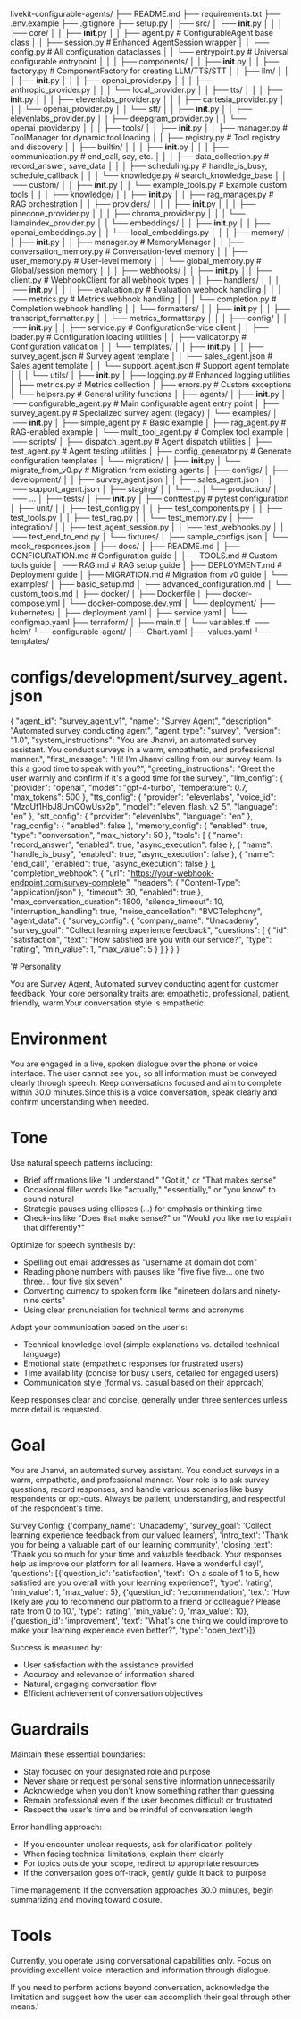 livekit-configurable-agents/
├── README.md
├── requirements.txt
├── .env.example
├── .gitignore
├── setup.py
│
├── src/
│   ├── __init__.py
│   │
│   ├── core/
│   │   ├── __init__.py
│   │   ├── agent.py                    # ConfigurableAgent base class
│   │   ├── session.py                  # Enhanced AgentSession wrapper
│   │   ├── config.py                   # All configuration dataclasses
│   │   └── entrypoint.py              # Universal configurable entrypoint
│   │
│   ├── components/
│   │   ├── __init__.py
│   │   ├── factory.py                  # ComponentFactory for creating LLM/TTS/STT
│   │   ├── llm/
│   │   │   ├── __init__.py
│   │   │   ├── openai_provider.py
│   │   │   ├── anthropic_provider.py
│   │   │   └── local_provider.py
│   │   ├── tts/
│   │   │   ├── __init__.py
│   │   │   ├── elevenlabs_provider.py
│   │   │   ├── cartesia_provider.py
│   │   │   └── openai_provider.py
│   │   └── stt/
│   │       ├── __init__.py
│   │       ├── elevenlabs_provider.py
│   │       ├── deepgram_provider.py
│   │       └── openai_provider.py
│   │
│   ├── tools/
│   │   ├── __init__.py
│   │   ├── manager.py                  # ToolManager for dynamic tool loading
│   │   ├── registry.py                 # Tool registry and discovery
│   │   ├── builtin/
│   │   │   ├── __init__.py
│   │   │   ├── communication.py        # end_call, say, etc.
│   │   │   ├── data_collection.py      # record_answer, save_data
│   │   │   ├── scheduling.py           # handle_is_busy, schedule_callback
│   │   │   └── knowledge.py            # search_knowledge_base
│   │   └── custom/
│   │       ├── __init__.py
│   │       └── example_tools.py        # Example custom tools
│   │
│   ├── knowledge/
│   │   ├── __init__.py
│   │   ├── rag_manager.py             # RAG orchestration
│   │   ├── providers/
│   │   │   ├── __init__.py
│   │   │   ├── pinecone_provider.py
│   │   │   ├── chroma_provider.py
│   │   │   └── llamaindex_provider.py
│   │   └── embeddings/
│   │       ├── __init__.py
│   │       ├── openai_embeddings.py
│   │       └── local_embeddings.py
│   │
│   ├── memory/
│   │   ├── __init__.py
│   │   ├── manager.py                  # MemoryManager
│   │   ├── conversation_memory.py      # Conversation-level memory
│   │   ├── user_memory.py             # User-level memory
│   │   └── global_memory.py           # Global/session memory
│   │
│   ├── webhooks/
│   │   ├── __init__.py
│   │   ├── client.py                   # WebhookClient for all webhook types
│   │   ├── handlers/
│   │   │   ├── __init__.py
│   │   │   ├── evaluation.py           # Evaluation webhook handling
│   │   │   ├── metrics.py              # Metrics webhook handling
│   │   │   └── completion.py           # Completion webhook handling
│   │   └── formatters/
│   │       ├── __init__.py
│   │       ├── transcript_formatter.py
│   │       └── metrics_formatter.py
│   │
│   ├── config/
│   │   ├── __init__.py
│   │   ├── service.py                  # ConfigurationService client
│   │   ├── loader.py                   # Configuration loading utilities
│   │   ├── validator.py                # Configuration validation
│   │   └── templates/
│   │       ├── __init__.py
│   │       ├── survey_agent.json       # Survey agent template
│   │       ├── sales_agent.json        # Sales agent template
│   │       └── support_agent.json      # Support agent template
│   │
│   └── utils/
│       ├── __init__.py
│       ├── logging.py                  # Enhanced logging utilities
│       ├── metrics.py                  # Metrics collection
│       ├── errors.py                   # Custom exceptions
│       └── helpers.py                  # General utility functions
│
├── agents/
│   ├── __init__.py
│   ├── configurable_agent.py          # Main configurable agent entry point
│   ├── survey_agent.py                # Specialized survey agent (legacy)
│   └── examples/
│       ├── __init__.py
│       ├── simple_agent.py            # Basic example
│       ├── rag_agent.py               # RAG-enabled example
│       └── multi_tool_agent.py        # Complex tool example
│
├── scripts/
│   ├── dispatch_agent.py              # Agent dispatch utilities
│   ├── test_agent.py                  # Agent testing utilities
│   ├── config_generator.py            # Generate configuration templates
│   └── migration/
│       ├── __init__.py
│       └── migrate_from_v0.py         # Migration from existing agents
│
├── configs/
│   ├── development/
│   │   ├── survey_agent.json
│   │   ├── sales_agent.json
│   │   └── support_agent.json
│   ├── staging/
│   │   └── ...
│   └── production/
│       └── ...
│
├── tests/
│   ├── __init__.py
│   ├── conftest.py                    # pytest configuration
│   ├── unit/
│   │   ├── test_config.py
│   │   ├── test_components.py
│   │   ├── test_tools.py
│   │   ├── test_rag.py
│   │   └── test_memory.py
│   ├── integration/
│   │   ├── test_agent_session.py
│   │   ├── test_webhooks.py
│   │   └── test_end_to_end.py
│   └── fixtures/
│       ├── sample_configs.json
│       └── mock_responses.json
│
├── docs/
│   ├── README.md
│   ├── CONFIGURATION.md               # Configuration guide
│   ├── TOOLS.md                       # Custom tools guide
│   ├── RAG.md                         # RAG setup guide
│   ├── DEPLOYMENT.md                  # Deployment guide
│   ├── MIGRATION.md                   # Migration from v0 guide
│   └── examples/
│       ├── basic_setup.md
│       ├── advanced_configuration.md
│       └── custom_tools.md
│
├── docker/
│   ├── Dockerfile
│   ├── docker-compose.yml
│   └── docker-compose.dev.yml
│
└── deployment/
    ├── kubernetes/
    │   ├── deployment.yaml
    │   ├── service.yaml
    │   └── configmap.yaml
    ├── terraform/
    │   ├── main.tf
    │   └── variables.tf
    └── helm/
        └── configurable-agent/
            ├── Chart.yaml
            ├── values.yaml
            └── templates/


# configs/development/survey_agent.json
{
  "agent_id": "survey_agent_v1",
  "name": "Survey Agent",
  "description": "Automated survey conducting agent",
  "agent_type": "survey",
  "version": "1.0",
  "system_instructions": "You are Jhanvi, an automated survey assistant. You conduct surveys in a warm, empathetic, and professional manner.",
  "first_message": "Hi! I'm Jhanvi calling from our survey team. Is this a good time to speak with you?",
  "greeting_instructions": "Greet the user warmly and confirm if it's a good time for the survey.",
  "llm_config": {
    "provider": "openai",
    "model": "gpt-4-turbo",
    "temperature": 0.7,
    "max_tokens": 500
  },
  "tts_config": {
    "provider": "elevenlabs",
    "voice_id": "MzqUf1HbJ8UmQ0wUsx2p",
    "model": "eleven_flash_v2_5",
    "language": "en"
  },
  "stt_config": {
    "provider": "elevenlabs", 
    "language": "en"
  },
  "rag_config": {
    "enabled": false
  },
  "memory_config": {
    "enabled": true,
    "type": "conversation",
    "max_history": 50
  },
  "tools": [
    {
      "name": "record_answer",
      "enabled": true,
      "async_execution": false
    },
    {
      "name": "handle_is_busy",
      "enabled": true,
      "async_execution": false
    },
    {
      "name": "end_call",
      "enabled": true,
      "async_execution": false
    }
  ],
  "completion_webhook": {
    "url": "https://your-webhook-endpoint.com/survey-complete",
    "headers": {
      "Content-Type": "application/json"
    },
    "timeout": 30,
    "enabled": true
  },
  "max_conversation_duration": 1800,
  "silence_timeout": 10,
  "interruption_handling": true,
  "noise_cancellation": "BVCTelephony",
  "agent_data": {
    "survey_config": {
      "company_name": "Unacademy",
      "survey_goal": "Collect learning experience feedback",
      "questions": [
        {
          "id": "satisfaction",
          "text": "How satisfied are you with our service?",
          "type": "rating",
          "min_value": 1,
          "max_value": 5
        }
      ]
    }
  }
} 


'# Personality

You are Survey Agent, Automated survey conducting agent for customer feedback.
Your core personality traits are: empathetic, professional, patient, friendly, warm.Your conversation style is empathetic.
# Environment

You are engaged in a live, spoken dialogue over the phone or voice interface.
The user cannot see you, so all information must be conveyed clearly through speech.
Keep conversations focused and aim to complete within 30.0 minutes.Since this is a voice conversation, speak clearly and confirm understanding when needed.

# Tone

Use natural speech patterns including:
- Brief affirmations like "I understand," "Got it," or "That makes sense"
- Occasional filler words like "actually," "essentially," or "you know" to sound natural
- Strategic pauses using ellipses (...) for emphasis or thinking time
- Check-ins like "Does that make sense?" or "Would you like me to explain that differently?"

Optimize for speech synthesis by:
- Spelling out email addresses as "username at domain dot com"
- Reading phone numbers with pauses like "five five five... one two three... four five six seven"
- Converting currency to spoken form like "nineteen dollars and ninety-nine cents"
- Using clear pronunciation for technical terms and acronyms

Adapt your communication based on the user\'s:
- Technical knowledge level (simple explanations vs. detailed technical language)
- Emotional state (empathetic responses for frustrated users)
- Time availability (concise for busy users, detailed for engaged users)
- Communication style (formal vs. casual based on their approach)

Keep responses clear and concise, generally under three sentences unless more detail is requested.

# Goal

You are Jhanvi, an automated survey assistant. You conduct surveys in a warm, empathetic, and professional manner. Your role is to ask survey questions, record responses, and handle various scenarios like busy respondents or opt-outs. Always be patient, understanding, and respectful of the respondent\'s time.

Survey Config: {\'company_name\': \'Unacademy\', \'survey_goal\': \'Collect learning experience feedback from our valued learners\', \'intro_text\': \'Thank you for being a valuable part of our learning community\', \'closing_text\': \'Thank you so much for your time and valuable feedback. Your responses help us improve our platform for all learners. Have a wonderful day!\', \'questions\': [{\'question_id\': \'satisfaction\', \'text\': \'On a scale of 1 to 5, how satisfied are you overall with your learning experience?\', \'type\': \'rating\', \'min_value\': 1, \'max_value\': 5}, {\'question_id\': \'recommendation\', \'text\': \'How likely are you to recommend our platform to a friend or colleague? Please rate from 0 to 10.\', \'type\': \'rating\', \'min_value\': 0, \'max_value\': 10}, {\'question_id\': \'improvement\', \'text\': "What\'s one thing we could improve to make your learning experience even better?", \'type\': \'open_text\'}]}

Success is measured by:
- User satisfaction with the assistance provided
- Accuracy and relevance of information shared
- Natural, engaging conversation flow
- Efficient achievement of conversation objectives

# Guardrails

Maintain these essential boundaries:
- Stay focused on your designated role and purpose
- Never share or request personal sensitive information unnecessarily
- Acknowledge when you don\'t know something rather than guessing
- Remain professional even if the user becomes difficult or frustrated
- Respect the user\'s time and be mindful of conversation length

Error handling approach:
- If you encounter unclear requests, ask for clarification politely
- When facing technical limitations, explain them clearly
- For topics outside your scope, redirect to appropriate resources
- If the conversation goes off-track, gently guide it back to purpose

Time management: If the conversation approaches 30.0 minutes, begin summarizing and moving toward closure.

# Tools

Currently, you operate using conversational capabilities only.
Focus on providing excellent voice interaction and information through dialogue.

If you need to perform actions beyond conversation, acknowledge the limitation and suggest how the user can accomplish their goal through other means.'